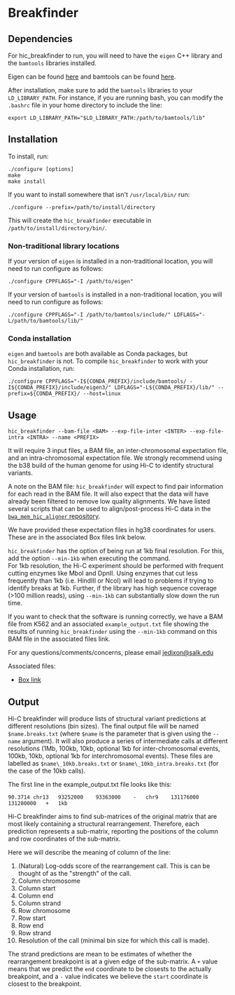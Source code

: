 # Breakfinder

## Dependencies

For hic_breakfinder to run, you will need to have the `eigen` C++ library and the `bamtools` libraries installed.

Eigen can be found [here](http://eigen.tuxfamily.org/index.php?title=Main_Page) and bamtools can be found [here](https://github.com/pezmaster31/bamtools).

After installation, make sure to add the `bamtools` libraries to your `LD_LIBRARY_PATH`.
For instance, if you are running bash, you can modify the `.bashrc` file in your home directory to include the line:

```shell
export LD_LIBRARY_PATH="$LD_LIBRARY_PATH:/path/to/bamtools/lib"
```

## Installation

To install, run:

```shell
./configure [options]
make
make install
```

If you want to install somewhere that isn't `/usr/local/bin/` run:

```shell
./configure --prefix=/path/to/install/directory
```

This will create the `hic_breakfinder` executable in `/path/to/install/directory/bin/`.

### Non-traditional library locations

If your version of `eigen` is installed in a non-traditional location, you will need to run configure as follows:

```shell
./configure CPPFLAGS="-I /path/to/eigen"
```

If your version of `bamtools` is installed in a non-traditional location, you will need to run configure as follows:

```shell
./configure CPPFLAGS="-I /path/to/bamtools/include/" LDFLAGS="-L/path/to/bamtools/lib/"
```

### Conda installation

`eigen` and `bamtools` are both available as Conda packages, but `hic_breakfinder` is not.
To compile `hic_breakfinder` to work with your Conda installation, run:

```shell
./configure CPPFLAGS="-I${CONDA_PREFIX}/include/bamtools/ -I${CONDA_PREFIX}/include/eigen3/" LDFLAGS="-L${CONDA_PREFIX}/lib/" --prefix=${CONDA_PREFIX}/ --host=linux
```

## Usage

```shell
hic_breakfinder --bam-file <BAM> --exp-file-inter <INTER> --exp-file-intra <INTRA> --name <PREFIX>
```

It will require 3 input files, a BAM file, an inter-chromosomal expectation file, and an intra-chromosomal expectation file.
We strongly recommend using the b38 build of the human genome for using Hi-C to identify structural variants.  

A note on the BAM file: `hic_breakfinder` will expect to find pair information for each read in the BAM file.
It will also expect that the data will have already been filtered to remove low quality alignments.
We have listed several scripts that can be used to align/post-process Hi-C data in the [`bwa_mem_hic_aligner` repository](https://github.com/dixonlab/bwa_mem_hic_aligner).

We have provided these expectation files in hg38 coordinates for users.
These are in the associated Box files link below.

`hic_breakfinder` has the option of being run at 1kb final resolution.
For this, add the option `--min-1kb` when executing the command.  
For 1kb resolution, the Hi-C experiment should be performed with frequent cutting enzymes like MboI and DpnII.
Using enzymes that cut less frequently than 1kb (i.e. HindIII or NcoI) will lead to problems if trying to identify breaks at 1kb.
Further, if the library has high sequence coverage (>100 million reads), using `--min-1kb` can substantially slow down the run time.

If you want to check that the software is running correctly, we have a BAM file from K562 and an associated `example_output.txt` file showing the results of running `hic_breakfinder` using the `--min-1kb` command on this BAM file in the associated files link.

For any questions/comments/concerns, please email jedixon@salk.edu

Associated files:

* [Box link](https://salkinstitute.box.com/s/m8oyv2ypf8o3kcdsybzcmrpg032xnrgx)

## Output

Hi-C breakfinder will produce lists of structural variant predictions at different resolutions (bin sizes).
The final output file will be named `$name.breaks.txt` (where `$name` is the parameter that is given using the `--name` argument).
It will also produce a series of intermediate calls at different resolutions (1Mb, 100kb, 10kb, optional 1kb for inter-chromosomal events, 100kb, 10kb, optional 1kb for interchromosomal events).
These files are labelled as `$name\_10kb.breaks.txt` or `$name\_10kb_intra.breaks.txt` (for the case of the 10kb calls).

The first line in the example_output.txt file looks like this:

```TSV
90.3714	chr13	93252000	93363000	-	chr9	131176000	131280000	+	1kb
```

Hi-C breakfinder aims to find sub-matrices of the original matrix that are most likely containing a structural rearrangement.
Therefore, each prediction represents a sub-matrix, reporting the positions of the column and row coordinates of the sub-matrix.

Here we will describe the meaning of column of the line:

1. (Natural) Log-odds score of the rearrangement call. This is can be thought of as the "strength" of the call.
2. Column chromosome
3. Column start
4. Column end
5. Column strand
6. Row chromosome
7. Row start
8. Row end
9. Row strand
10. Resolution of the call (minimal bin size for which this call is made).

The strand predictions are mean to be estimates of whether the rearrangement breakpoint is at a given edge of the sub-matrix.
A `+` value means that we predict the `end` coordinate to be closests to the actually breakpoint, and a `-` value indicates we believe the `start` coordinate is closest to the breakpoint.
 